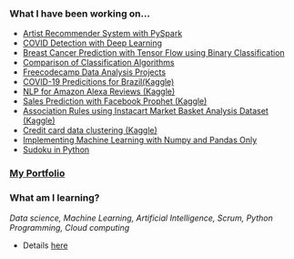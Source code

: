 



### What I have been working on...
 - [Artist Recommender System with PySpark](https://github.com/mlfa03/Data-Science-Projects/tree/main/Arts/Last_fm%20Recommendation%20System)
 - [COVID Detection with Deep Learning](https://github.com/mlfa03/Data-Science-Projects/tree/main/Health%20Data/COVID-Detection-DeepLearning)
 - [Breast Cancer Prediction with Tensor Flow using Binary Classification](https://www.kaggle.com/marianaalm/breastcancer-tf)
 - [Comparison of Classification Algorithms](https://github.com/mlfa03/Comparison_MLAlgorithms/tree/main/ML_Classification)
 - [Freecodecamp Data Analysis Projects](https://github.com/mlfa03/Freecodecamp_Projects/tree/main/FCC_Data_Analysis)
 - [COVID-19 Predicitions for Brazil(Kaggle)](https://github.com/mlfa03/Kaggle_projects/tree/main/Novel_C19_dataset_nov20)
 - [NLP for Amazon Alexa Reviews (Kaggle)](https://www.kaggle.com/marianaalm/nlpfromamazonalexa)
 - [Sales Prediction with Facebook Prophet (Kaggle)](https://www.kaggle.com/marianaalm/rossman-sales-fbphophet)
 - [Association Rules using Instacart Market Basket Analysis Dataset (Kaggle) ](https://www.kaggle.com/marianaalm/association-rules-instacart)
 - [Credit card data clustering (Kaggle)](https://www.kaggle.com/marianaalm/creditcard-clustering)
 - [Implementing Machine Learning with Numpy and Pandas Only](https://github.com/mlfa03/MLAlgorithms/tree/main/ML_Numpy_Pandas)
 - [Sudoku in Python](https://github.com/mlfa03/AI_Python)


### [My Portfolio](https://mlfaportfolio.wordpress.com/home-2/)


### What am I learning?  

 *Data science, Machine Learning, Artificial Intelligence, Scrum, Python Programming, Cloud computing*
 - Details [here](https://github.com/mlfa03/MyCourses)




